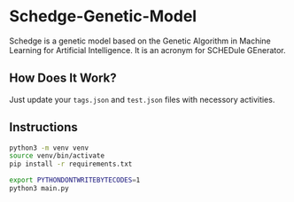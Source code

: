 
# Schedge-Genetic-Model

Schedge is a genetic model based on the Genetic Algorithm in Machine Learning for Artificial Intelligence.
It is an acronym for SCHEDule GEnerator.

## How Does It Work?

Just update your ```tags.json``` and ```test.json``` files with necessory activities.

## Instructions

```bash
python3 -m venv venv
source venv/bin/activate
pip install -r requirements.txt

export PYTHONDONTWRITEBYTECODES=1
python3 main.py
```
